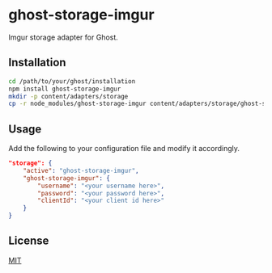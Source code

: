# ghost-storage-imgur

Imgur storage adapter for Ghost.

## Installation

```bash
cd /path/to/your/ghost/installation
npm install ghost-storage-imgur
mkdir -p content/adapters/storage
cp -r node_modules/ghost-storage-imgur content/adapters/storage/ghost-storage-imgur
```

## Usage

Add the following to your configuration file and modify it accordingly.

```json
"storage": {
    "active": "ghost-storage-imgur",
    "ghost-storage-imgur": {
        "username": "<your username here>",
        "password": "<your password here>",
        "clientId": "<your client id here>"
    }
}
```

## License

[MIT](LICENSE.txt)
